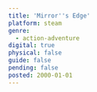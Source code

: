 ```yaml
---
title: 'Mirror''s Edge'
platform: steam
genre:
  - action-adventure
digital: true
physical: false
guide: false
pending: false
posted: 2000-01-01
---
```


